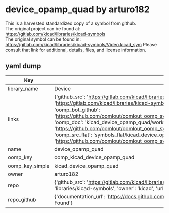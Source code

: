 # device_opamp_quad by arturo182  
This is a harvested standardized copy of a symbol from github.  
The original project can be found at:  
https://gitlab.com/kicad/libraries/kicad-symbols  
The original symbol can be found in:
https://gitlab.com/kicad/libraries/kicad-symbols/Video.kicad_sym
Please consult that link for additional, details, files, and license information.  
## yaml dump  
| Key | Value |  
| --- | --- |  
| library_name | Device |  
| links | {'github_src': 'https://gitlab.com/kicad/libraries/kicad-symbols/Video.kicad_sym', 'github_src_repo': 'https://gitlab.com/kicad/libraries/kicad-symbols', 'oomp_bot': 'kicad_device_opamp_quad/working', 'oomp_bot_github': 'https://github.com/oomlout/oomlout_oomp_symbol_bot/tree/main/kicad_device_opamp_quad/working', 'oomp_doc': 'kicad_device_opamp_quad/working', 'oomp_doc_github': 'https://github.com/oomlout/oomlout_oomp_symbol_doc/tree/main/kicad_device_opamp_quad/working', 'oomp_src_flat': 'symbols_flat/kicad_device_opamp_quad/working', 'oomp_src_flat_github': 'https://github.com/oomlout/oomlout_oomp_symbol_src/tree/main/kicad_device_opamp_quad/working'} |  
| name | device_opamp_quad |  
| oomp_key | oomp_kicad_device_opamp_quad |  
| oomp_key_simple | kicad_device_opamp_quad |  
| owner | arturo182 |  
| repo | {'github_src': 'https://gitlab.com/kicad/libraries/kicad-symbols/Video.kicad_sym', 'name': 'libraries/kicad-symbols', 'owner': 'kicad', 'url': 'https://gitlab.com/kicad/libraries/kicad-symbols'} |  
| repo_github | {'documentation_url': 'https://docs.github.com/rest/repos/repos#get-a-repository', 'message': 'Not Found'} |  

